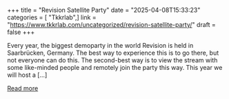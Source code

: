 +++
title = "Revision Satellite Party"
date = "2025-04-08T15:33:23"
categories = [ "Tkkrlab",]
link = "https://www.tkkrlab.com/uncategorized/revision-satellite-party/"
draft = false
+++

Every year, the biggest demoparty in the world Revision is held in Saarbrücken, Germany. The best way to experience this is to go there, but not everyone can do this. The second-best way is to view the stream with some like-minded people and remotely join the party this way. This year we will host a [&#8230;]

[Read more](https://www.tkkrlab.com/uncategorized/revision-satellite-party/)